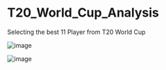 # T20_World_Cup_Analysis
Selecting the best 11 Player from T20 World Cup

![image](https://github.com/user-attachments/assets/8dbadd97-6532-4cfc-b573-c0b2462687ad)

![image](https://github.com/user-attachments/assets/545286e7-ad40-4692-b428-52805b004aad)


